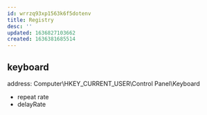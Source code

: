 ```yaml
---
id: wrrzq93xp1563k6f5dotenv
title: Registry
desc: ''
updated: 1636827103662
created: 1636381685514
---
```



## keyboard
address: Computer\HKEY_CURRENT_USER\Control Panel\Keyboard
- repeat rate
- delayRate
